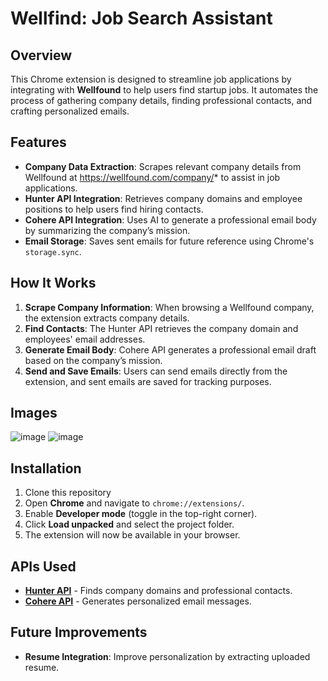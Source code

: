 # Wellfind: Job Search Assistant

## Overview
This Chrome extension is designed to streamline job applications by integrating with **Wellfound** to help users find startup jobs. It automates the process of gathering company details, finding professional contacts, and crafting personalized emails.

## Features
- **Company Data Extraction**: Scrapes relevant company details from Wellfound at https://wellfound.com/company/* to assist in job applications.
- **Hunter API Integration**: Retrieves company domains and employee positions to help users find hiring contacts.
- **Cohere API Integration**: Uses AI to generate a professional email body by summarizing the company’s mission.
- **Email Storage**: Saves sent emails for future reference using Chrome's `storage.sync`.

## How It Works
1. **Scrape Company Information**: When browsing a Wellfound company, the extension extracts company details.
2. **Find Contacts**: The Hunter API retrieves the company domain and employees' email addresses.
3. **Generate Email Body**: Cohere API generates a professional email draft based on the company’s mission.
4. **Send and Save Emails**: Users can send emails directly from the extension, and sent emails are saved for tracking purposes.

## Images
![image](https://github.com/user-attachments/assets/e7a83b15-923d-40de-9d57-513780cd075c)
![image](https://github.com/user-attachments/assets/c09a14b0-08d3-4d2b-a716-265aa43cd338)

## Installation
1. Clone this repository
2. Open **Chrome** and navigate to `chrome://extensions/`.
3. Enable **Developer mode** (toggle in the top-right corner).
4. Click **Load unpacked** and select the project folder.
5. The extension will now be available in your browser.

## APIs Used
- **[Hunter API](https://hunter.io/)** - Finds company domains and professional contacts.
- **[Cohere API](https://cohere.com/)** - Generates personalized email messages.

## Future Improvements
- **Resume Integration**: Improve personalization by extracting uploaded resume.

